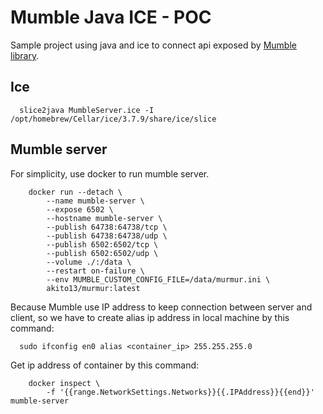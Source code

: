 # Mumble Java ICE - POC

Sample project using java and ice to connect api exposed by [Mumble library](https://github.com/mumble-voip/mumble).

## Ice
```shell
  slice2java MumbleServer.ice -I /opt/homebrew/Cellar/ice/3.7.9/share/ice/slice
```

## Mumble server
For simplicity, use docker to run mumble server. 
```shell
    docker run --detach \
        --name mumble-server \
        --expose 6502 \
        --hostname mumble-server \
        --publish 64738:64738/tcp \
        --publish 64738:64738/udp \
        --publish 6502:6502/tcp \
        --publish 6502:6502/udp \
        --volume ./:/data \
        --restart on-failure \
        --env MUMBLE_CUSTOM_CONFIG_FILE=/data/murmur.ini \
        akito13/murmur:latest
```
Because Mumble use IP address to keep connection between server and client, so we have to create alias ip address in local machine
by this command: 
```shell
  sudo ifconfig en0 alias <container_ip> 255.255.255.0
```

Get ip address of container by this command:
```shell
    docker inspect \
        -f '{{range.NetworkSettings.Networks}}{{.IPAddress}}{{end}}' mumble-server
```